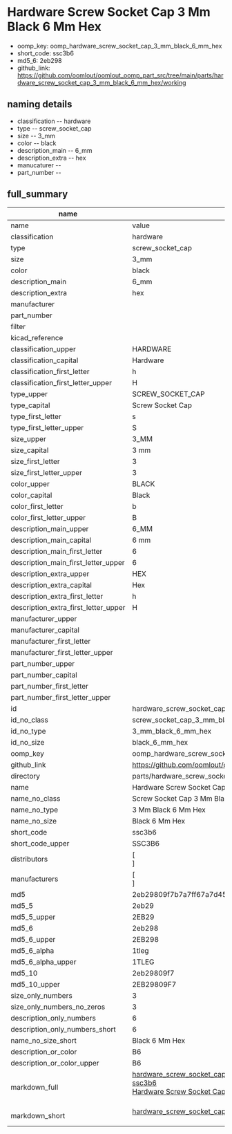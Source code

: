 # Hardware Screw Socket Cap 3 Mm Black 6 Mm Hex

  
* oomp_key: oomp_hardware_screw_socket_cap_3_mm_black_6_mm_hex 
* short_code: ssc3b6
* md5_6: 2eb298  
* github_link: https://github.com/oomlout/oomlout_oomp_part_src/tree/main/parts/hardware_screw_socket_cap_3_mm_black_6_mm_hex/working  
## naming details
* classification -- hardware
* type -- screw_socket_cap
* size -- 3_mm
* color -- black
* description_main -- 6_mm
* description_extra -- hex
* manucaturer -- 
* part_number -- 





## full_summary
| name | value | 
| --- | --- | 
| name | value | 
| classification | hardware | 
| type | screw_socket_cap | 
| size | 3_mm | 
| color | black | 
| description_main | 6_mm | 
| description_extra | hex | 
| manufacturer |  | 
| part_number |  | 
| filter |  | 
| kicad_reference |  | 
| classification_upper | HARDWARE | 
| classification_capital | Hardware | 
| classification_first_letter | h | 
| classification_first_letter_upper | H | 
| type_upper | SCREW_SOCKET_CAP | 
| type_capital | Screw Socket Cap | 
| type_first_letter | s | 
| type_first_letter_upper | S | 
| size_upper | 3_MM | 
| size_capital | 3 mm | 
| size_first_letter | 3 | 
| size_first_letter_upper | 3 | 
| color_upper | BLACK | 
| color_capital | Black | 
| color_first_letter | b | 
| color_first_letter_upper | B | 
| description_main_upper | 6_MM | 
| description_main_capital | 6 mm | 
| description_main_first_letter | 6 | 
| description_main_first_letter_upper | 6 | 
| description_extra_upper | HEX | 
| description_extra_capital | Hex | 
| description_extra_first_letter | h | 
| description_extra_first_letter_upper | H | 
| manufacturer_upper |  | 
| manufacturer_capital |  | 
| manufacturer_first_letter |  | 
| manufacturer_first_letter_upper |  | 
| part_number_upper |  | 
| part_number_capital |  | 
| part_number_first_letter |  | 
| part_number_first_letter_upper |  | 
| id | hardware_screw_socket_cap_3_mm_black_6_mm_hex | 
| id_no_class | screw_socket_cap_3_mm_black_6_mm_hex | 
| id_no_type | 3_mm_black_6_mm_hex | 
| id_no_size | black_6_mm_hex | 
| oomp_key | oomp_hardware_screw_socket_cap_3_mm_black_6_mm_hex | 
| github_link | https://github.com/oomlout/oomlout_oomp_part_src/tree/main/parts/hardware_screw_socket_cap_3_mm_black_6_mm_hex/working | 
| directory | parts/hardware_screw_socket_cap_3_mm_black_6_mm_hex | 
| name | Hardware Screw Socket Cap 3 Mm Black 6 Mm Hex | 
| name_no_class | Screw Socket Cap 3 Mm Black 6 Mm Hex | 
| name_no_type | 3 Mm Black 6 Mm Hex | 
| name_no_size | Black 6 Mm Hex | 
| short_code | ssc3b6 | 
| short_code_upper | SSC3B6 | 
| distributors | [<br>] | 
| manufacturers | [<br>] | 
| md5 | 2eb29809f7b7a7ff67a7d456802548f2 | 
| md5_5 | 2eb29 | 
| md5_5_upper | 2EB29 | 
| md5_6 | 2eb298 | 
| md5_6_upper | 2EB298 | 
| md5_6_alpha | 1tleg | 
| md5_6_alpha_upper | 1TLEG | 
| md5_10 | 2eb29809f7 | 
| md5_10_upper | 2EB29809F7 | 
| size_only_numbers | 3 | 
| size_only_numbers_no_zeros | 3 | 
| description_only_numbers | 6 | 
| description_only_numbers_short | 6 | 
| name_no_size_short | Black 6 Mm Hex | 
| description_or_color | B6 | 
| description_or_color_upper | B6 | 
| markdown_full | [hardware_screw_socket_cap_3_mm_black_6_mm_hex](https://github.com/oomlout/oomlout_oomp_part_src/tree/main/parts/hardware_screw_socket_cap_3_mm_black_6_mm_hex/working)<br>[ssc3b6](https://github.com/oomlout/oomlout_oomp_part_src/tree/main/parts/hardware_screw_socket_cap_3_mm_black_6_mm_hex/working)<br>[Hardware Screw Socket Cap 3 Mm Black 6 Mm Hex](https://github.com/oomlout/oomlout_oomp_part_src/tree/main/parts/hardware_screw_socket_cap_3_mm_black_6_mm_hex/working)<br><br> | 
| markdown_short | [hardware_screw_socket_cap_3_mm_black_6_mm_hex](https://github.com/oomlout/oomlout_oomp_part_src/tree/main/parts/hardware_screw_socket_cap_3_mm_black_6_mm_hex/working)<br><br> | 
